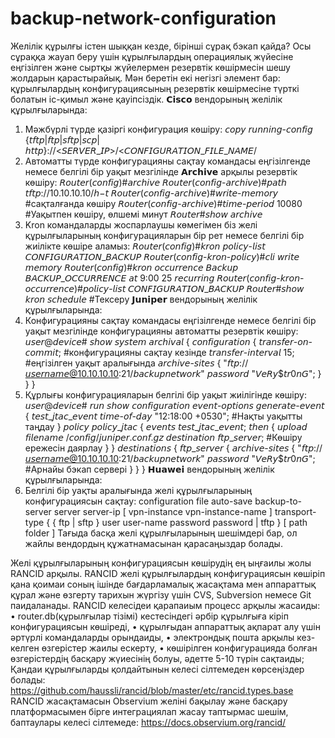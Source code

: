 # backup-network-configuration
  Желілік құрылғы істен шыққан кезде, бірінші сұрақ бэкап қайда?
  Осы сұраққа жауап беру үшін құрылғылардың операциялық жүйесіне еңгізілген және сыртқы жүйелермен резервтік көшірмесін шешу жолдарын қарастырайық. Мән беретін екі негізгі элемент бар: құрылғылардың конфигурациясының резервтік көшірмесіне түрткі болатын іс-қимыл және қауіпсіздік.
  𝗖𝗶𝘀𝗰𝗼 вендорының желілік құрылғыларында:
1. Мәжбүрлі түрде қазіргі конфигурация көшіру:
𝘤𝘰𝘱𝘺 𝘳𝘶𝘯𝘯𝘪𝘯𝘨-𝘤𝘰𝘯𝘧𝘪𝘨 {𝘵𝘧𝘵𝘱|𝘧𝘵𝘱|𝘴𝘧𝘵𝘱|𝘴𝘤𝘱|𝘩𝘵𝘵𝘱}://<𝘚𝘌𝘙𝘝𝘌𝘙_𝘐𝘗>/<𝘊𝘖𝘕𝘍𝘐𝘎𝘜𝘙𝘈𝘛𝘐𝘖𝘕_𝘍𝘐𝘓𝘌_𝘕𝘈𝘔𝘌/
2. Автоматты түрде конфигурацияны сақтау командасы еңгізілгенде немесе белгілі бір уақыт мезгілінде 𝗔𝗿𝗰𝗵𝗶𝘃𝗲 арқылы резервтік көшіру:
𝘙𝘰𝘶𝘵𝘦𝘳(𝘤𝘰𝘯𝘧𝘪𝘨)#𝘢𝘳𝘤𝘩𝘪𝘷𝘦
𝘙𝘰𝘶𝘵𝘦𝘳(𝘤𝘰𝘯𝘧𝘪𝘨-𝘢𝘳𝘤𝘩𝘪𝘷𝘦)#𝘱𝘢𝘵𝘩 𝘵𝘧𝘵𝘱://10.10.10.10/$𝘩-$𝘵
𝘙𝘰𝘶𝘵𝘦𝘳(𝘤𝘰𝘯𝘧𝘪𝘨-𝘢𝘳𝘤𝘩𝘪𝘷𝘦)#𝘸𝘳𝘪𝘵𝘦-𝘮𝘦𝘮𝘰𝘳𝘺 #сақталғанда көшіру
𝘙𝘰𝘶𝘵𝘦𝘳(𝘤𝘰𝘯𝘧𝘪𝘨-𝘢𝘳𝘤𝘩𝘪𝘷𝘦)#𝘵𝘪𝘮𝘦-𝘱𝘦𝘳𝘪𝘰𝘥 10080 #Уақытпен көшіру, өлшемі минут
𝘙𝘰𝘶𝘵𝘦𝘳#𝘴𝘩𝘰𝘸 𝘢𝘳𝘤𝘩𝘪𝘷𝘦
3. Kron командаларды жоспарлаушы көмегімен біз желі құрылғыларының конфигурацияларын бір рет немесе белгілі бір жиілікте көшіре аламыз:
𝘙𝘰𝘶𝘵𝘦𝘳(𝘤𝘰𝘯𝘧𝘪𝘨)#𝘬𝘳𝘰𝘯 𝘱𝘰𝘭𝘪𝘤𝘺-𝘭𝘪𝘴𝘵 𝘊𝘖𝘕𝘍𝘐𝘎𝘜𝘙𝘈𝘛𝘐𝘖𝘕_𝘉𝘈𝘊𝘒𝘜𝘗
𝘙𝘰𝘶𝘵𝘦𝘳(𝘤𝘰𝘯𝘧𝘪𝘨-𝘬𝘳𝘰𝘯-𝘱𝘰𝘭𝘪𝘤𝘺)#𝘤𝘭𝘪 𝘸𝘳𝘪𝘵𝘦 𝘮𝘦𝘮𝘰𝘳𝘺
𝘙𝘰𝘶𝘵𝘦𝘳(𝘤𝘰𝘯𝘧𝘪𝘨)#𝘬𝘳𝘰𝘯 𝘰𝘤𝘤𝘶𝘳𝘳𝘦𝘯𝘤𝘦 𝘉𝘢𝘤𝘬𝘶𝘱 𝘉𝘈𝘊𝘒𝘜𝘗_𝘖𝘊𝘊𝘜𝘙𝘙𝘌𝘕𝘊𝘌 𝘢𝘵 9:00 25 𝘳𝘦𝘤𝘶𝘳𝘳𝘪𝘯𝘨
𝘙𝘰𝘶𝘵𝘦𝘳(𝘤𝘰𝘯𝘧𝘪𝘨-𝘬𝘳𝘰𝘯-𝘰𝘤𝘤𝘶𝘳𝘳𝘦𝘯𝘤𝘦)#𝘱𝘰𝘭𝘪𝘤𝘺-𝘭𝘪𝘴𝘵 𝘊𝘖𝘕𝘍𝘐𝘎𝘜𝘙𝘈𝘛𝘐𝘖𝘕_𝘉𝘈𝘊𝘒𝘜𝘗
𝘙𝘰𝘶𝘵𝘦𝘳#𝘴𝘩𝘰𝘸 𝘬𝘳𝘰𝘯 𝘴𝘤𝘩𝘦𝘥𝘶𝘭𝘦 #Тексеру
𝗝𝘂𝗻𝗶𝗽𝗲𝗿 вендорының желілік құрылғыларында:
1. Конфигурацияны сақтау командасы еңгізілгенде немесе белгілі бір уақыт мезгілінде конфигурацияны автоматты резервтік көшіру:
𝘶𝘴𝘦𝘳@𝘥𝘦𝘷𝘪𝘤𝘦# 𝘴𝘩𝘰𝘸 𝘴𝘺𝘴𝘵𝘦𝘮 
 𝘢𝘳𝘤𝘩𝘪𝘷𝘢𝘭 {
  𝘤𝘰𝘯𝘧𝘪𝘨𝘶𝘳𝘢𝘵𝘪𝘰𝘯 {
  𝘵𝘳𝘢𝘯𝘴𝘧𝘦𝘳-𝘰𝘯-𝘤𝘰𝘮𝘮𝘪𝘵; #конфигурацияны сақтау кезінде
  𝘵𝘳𝘢𝘯𝘴𝘧𝘦𝘳-𝘪𝘯𝘵𝘦𝘳𝘷𝘢𝘭 15; #еңгізілген уақыт аралығында
  𝘢𝘳𝘤𝘩𝘪𝘷𝘦-𝘴𝘪𝘵𝘦𝘴 {
  "𝘧𝘵𝘱://𝘶𝘴𝘦𝘳𝘯𝘢𝘮𝘦@10.10.10.10:21/𝘣𝘢𝘤𝘬𝘶𝘱𝘯𝘦𝘵𝘸𝘰𝘳𝘬" 𝘱𝘢𝘴𝘴𝘸𝘰𝘳𝘥 
  "𝘝𝘦𝘙𝘺$𝘵𝘳0𝘯𝘎"; 
    }
  }
}
2. Құрлығы конфигурацияларын белгілі бір уақыт жиілігінде көшіру:
𝘶𝘴𝘦𝘳@𝘥𝘦𝘷𝘪𝘤𝘦# 𝘳𝘶𝘯 𝘴𝘩𝘰𝘸 𝘤𝘰𝘯𝘧𝘪𝘨𝘶𝘳𝘢𝘵𝘪𝘰𝘯 𝘦𝘷𝘦𝘯𝘵-𝘰𝘱𝘵𝘪𝘰𝘯𝘴 
𝘨𝘦𝘯𝘦𝘳𝘢𝘵𝘦-𝘦𝘷𝘦𝘯𝘵 {
   𝘵𝘦𝘴𝘵_𝘫𝘵𝘢𝘤_𝘦𝘷𝘦𝘯𝘵 𝘵𝘪𝘮𝘦-𝘰𝘧-𝘥𝘢𝘺 "12:18:00 +0530"; #Нақты уақытты 
таңдау
}
𝘱𝘰𝘭𝘪𝘤𝘺 𝘱𝘰𝘭𝘪𝘤𝘺_𝘫𝘵𝘢𝘤 {
    𝘦𝘷𝘦𝘯𝘵𝘴 𝘵𝘦𝘴𝘵_𝘫𝘵𝘢𝘤_𝘦𝘷𝘦𝘯𝘵;
    𝘵𝘩𝘦𝘯 {
   𝘶𝘱𝘭𝘰𝘢𝘥 𝘧𝘪𝘭𝘦𝘯𝘢𝘮𝘦 /𝘤𝘰𝘯𝘧𝘪𝘨/𝘫𝘶𝘯𝘪𝘱𝘦𝘳.𝘤𝘰𝘯𝘧.𝘨𝘻 𝘥𝘦𝘴𝘵𝘪𝘯𝘢𝘵𝘪𝘰𝘯 
   𝘧𝘵𝘱_𝘴𝘦𝘳𝘷𝘦𝘳; #Көшіру ережесін даярлау
   }
 }
𝘥𝘦𝘴𝘵𝘪𝘯𝘢𝘵𝘪𝘰𝘯𝘴 {
    𝘧𝘵𝘱_𝘴𝘦𝘳𝘷𝘦𝘳 {
      𝘢𝘳𝘤𝘩𝘪𝘷𝘦-𝘴𝘪𝘵𝘦𝘴 {
        "𝘧𝘵𝘱://𝘶𝘴𝘦𝘳𝘯𝘢𝘮𝘦@10.10.10.10:21/𝘣𝘢𝘤𝘬𝘶𝘱𝘯𝘦𝘵𝘸𝘰𝘳𝘬" 𝘱𝘢𝘴𝘴𝘸𝘰𝘳𝘥 "𝘝𝘦𝘙𝘺$𝘵𝘳0𝘯𝘎"; #Арнайы бэкап сервері
    }
  }
}
   𝗛𝘂𝗮𝘄𝗲𝗶 вендорының желілік құрылғыларында:
1. Белгілі бір уақты аралығында желі құрылғыларының конфигурациясын сақтау:
  configuration file auto-save backup-to-server server server-ip [ vpn-instance vpn-instance-name ] transport-type { { ftp | sftp } user user-name password password | tftp } [ path folder ]
   Тағыда басқа желі құрылғыларының шешімдері бар, ол жайлы вендордың құжатнамасынан қарасаңыздар болады.

  Желі құрылғыларының конфигурациясын көшірудің ең ыңғаилы жолы RANCID арқылы. RANCID желі құрылғылардың конфигурациясын көшіріп қана қоимаи соның ішінде бағдарламалық жасақтама мен аппараттық құрал және өзгерту тарихын жүргізу үшін CVS, Subversion немесе Git паидаланады.
RANCID келесідеи қарапаиым процесс арқылы жасаиды: 
• router.db(құрылғылар тізімі) кестесіндегі әрбір құрылғыға кіріп конфигурациясын көшіреді,
• құрылғыдан аппараттық ақпарат алу үшін әртүрлі командаларды орындаиды,
• электрондық пошта арқылы кез-келген өзгерістер жаилы ескерту,
• көшірілген конфигурацияда болған өзгерістердің басқару жүиесінің болуы, әдетте 5-10 түрін сақтаиды;
   Қандаи құрылғыларды қолдайтынын келесі сілтемеден көрсеңіздер болады:
https://github.com/haussli/rancid/blob/master/etc/rancid.types.base
   RANCID жасақтамасын Observium желіні бақылау және басқару платформасымен бірге интеграциялап жасау таптырмас шешім, баптаулары келесі сілтемеде:
https://docs.observium.org/rancid/
